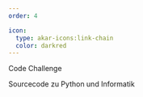 ```yaml
---
order: 4

icon:
  type: akar-icons:link-chain
  color: darkred
---
```


Code Challenge

Sourcecode zu Python und Informatik
